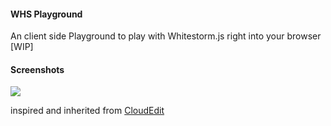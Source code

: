 #### WHS Playground
An client side Playground to play with Whitestorm.js right into your browser [WIP]

#### Screenshots

<a><img src="https://raw.githubusercontent.com/WhitestormJS/playground/tree/gh-pages/images/screen1.png"></a>

inspired and inherited from [CloudEdit](https://github.com/TheInsomniac/CloudEdit)
